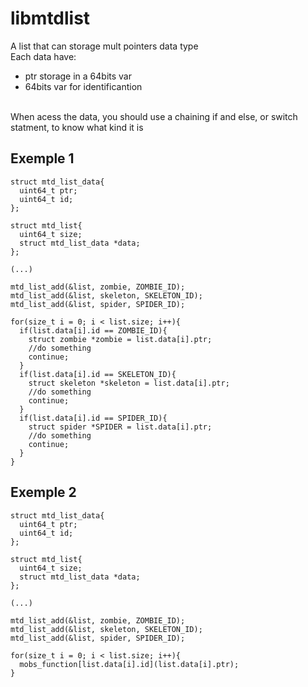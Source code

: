 # libmtdlist
A list that can storage mult pointers data type<br>
Each data have:
- ptr storage in a 64bits var
- 64bits var for identificantion
<br>
When acess the data, you should use a chaining if and else, or switch statment, to know what kind it is<br>

## Exemple 1
```
struct mtd_list_data{
  uint64_t ptr;
  uint64_t id;
};

struct mtd_list{
  uint64_t size;
  struct mtd_list_data *data;
};

(...)

mtd_list_add(&list, zombie, ZOMBIE_ID);
mtd_list_add(&list, skeleton, SKELETON_ID);
mtd_list_add(&list, spider, SPIDER_ID);

for(size_t i = 0; i < list.size; i++){
  if(list.data[i].id == ZOMBIE_ID){
    struct zombie *zombie = list.data[i].ptr;
    //do something
    continue;
  }
  if(list.data[i].id == SKELETON_ID){
    struct skeleton *skeleton = list.data[i].ptr;
    //do something
    continue;
  }
  if(list.data[i].id == SPIDER_ID){
    struct spider *SPIDER = list.data[i].ptr;
    //do something
    continue;
  }
}
```

## Exemple 2
```
struct mtd_list_data{
  uint64_t ptr;
  uint64_t id;
};

struct mtd_list{
  uint64_t size;
  struct mtd_list_data *data;
};

(...)

mtd_list_add(&list, zombie, ZOMBIE_ID);
mtd_list_add(&list, skeleton, SKELETON_ID);
mtd_list_add(&list, spider, SPIDER_ID);

for(size_t i = 0; i < list.size; i++){
  mobs_function[list.data[i].id](list.data[i].ptr);
}
```
